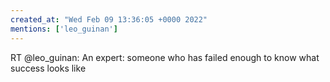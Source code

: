 ```yaml
---
created_at: "Wed Feb 09 13:36:05 +0000 2022"
mentions: ['leo_guinan']
---
```


RT @leo_guinan: An expert: someone who has failed enough to know what success looks like